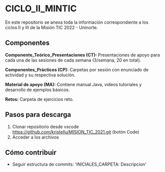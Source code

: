 # CICLO_II_MINTIC

En este repositorio se anexa toda la información correspondiente a los ciclos II y III de la Misión TIC 2022 - Uninorte.

## Componentes

**Componente_Teórico_Presentaciones (CT):**
Presentaciones de apoyo para cada una de las sesiones de cada semana (3/semana, 20 en total).

**Componentes_Prácticos (CP):**
Carpetas por sesión con enunciado de actividad y su respectiva solución.

**Material de apoyo (MA):**
Contiene manual Java, videos tutoriales y desarrollo de ejemplos básicos.

**Retos:**
Carpeta de ejercicios reto.

## Pasos para descarga

1. Clonar repositorio desde vscode https://github.com/kristellu/MISION_TIC_2021.git (botón Code)
2. Acceder a los archivos

## Cómo contribuir

- Seguir estructura de commits: 'INICIALES_CARPETA: Descripcion'

